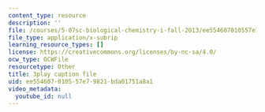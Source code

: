 ```yaml
---
content_type: resource
description: ''
file: /courses/5-07sc-biological-chemistry-i-fall-2013/ee554607010557e79821bda01751a8a1_0XAJIHttCNs.vtt
file_type: application/x-subrip
learning_resource_types: []
license: https://creativecommons.org/licenses/by-nc-sa/4.0/
ocw_type: OCWFile
resourcetype: Other
title: 3play caption file
uid: ee554607-0105-57e7-9821-bda01751a8a1
video_metadata:
  youtube_id: null
---
```


